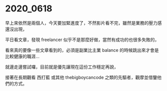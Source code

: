# 2020_0618

早上來依然是兩個人，今天要加緊進度了，不然影片看不完，雖然是業務的壓力感還沒出現，

平日看文章，發現 freelancer 似乎不是那麼好做，當然有成功的也很多失敗的，

看來真的要像一些文章看到的，必須是副業比主業 balance 的時候跳出來才會是比較健康的職涯...

就邊走邊嘗試囉，目前就是優先讓現在這份工作穩定再說，

接著在長期觀看 西打藍 或其他 thebigboycancode 之類的先驅者，觀摩並借鑒他們的方式。
